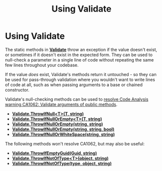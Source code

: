 ﻿---
uid: using_validate.md
title: Using Validate
---
# Using Validate
The static methods in **[Validate](xref:Existential.Validate)** throw an exception 
if the value doesn't exist, or sometimes if it doesn't exist in the expected form. 
They can be used to null-check a parameter in a single line of code without repeating 
the same few lines throughout your codebase.

If the value <em>does</em> exist, Validate's methods return it untouched - so they can be used
for pass-through validation where you wouldn't want to write lines of code at all, such as when 
passing arguments to a base or chained constructor.

Validate's null-checking methods can be used to 
[resolve Code Analysis warning CA1062: Validate arguments of public methods](xref:resolving_ca1062.md).

* **[Validate.ThrowIfNull&lt;T&gt;(T, string)](xref:Existential.Validate#Existential_Validate_ThrowIfNull__1___0_System_String_)**
* **[Validate.ThrowIfNullOrEmpty&lt;T&gt;(T, string)](xref:Existential.Validate#Existential_Validate_ThrowIfNullOrEmpty__1___0_System_String_)**
* **[Validate.ThrowIfNullOrEmpty(string, string)](xref:Existential.Validate#Existential_Validate_ThrowIfNullOrEmpty_System_String_System_String_)**
* **[Validate.ThrowIfNullOrEmpty(string, string, bool)](xref:Existential.Validate#Existential_Validate_ThrowIfNullOrEmpty_System_String_System_String_System_Boolean_)**
* **[Validate.ThrowIfNullOrWhiteSpace(string, string)](xref:Existential.Validate#Existential_Validate_ThrowIfNullOrWhiteSpace_System_String_System_String_)**

The following methods won't resolve CA1062, but may also be useful:

* **[Validate.ThrowIfEmptyGuid(Guid, string)](xref:Existential.Validate#Existential_Validate_ThrowIfEmptyGuid_System_Guid_System_String_)**
* **[Validate.ThrowIfNotOfType&lt;T&gt;(object, string)](xref:Existential.Validate#Existential_Validate_ThrowIfNotOfType__1_System_Object_System_String_)**
* **[Validate.ThrowIfNotOfType(type, object, string)](xref:Existential.Validate#Existential_Validate_ThrowIfNotOfType_System_Type_System_Object_System_String_)**

